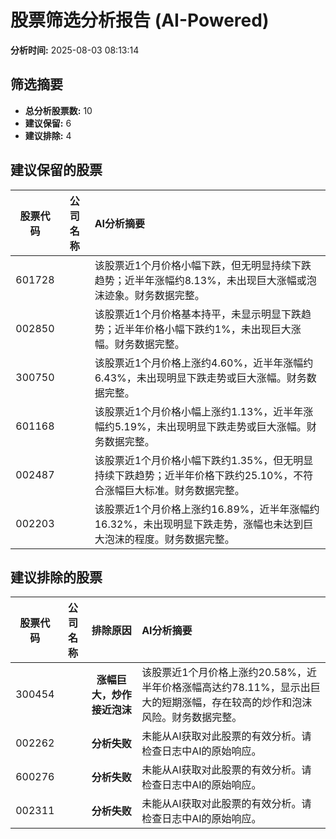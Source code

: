 # 股票筛选分析报告 (AI-Powered)

**分析时间:** 2025-08-03 08:13:14

## 筛选摘要

- **总分析股票数:** 10
- **建议保留:** 6
- **建议排除:** 4

## 建议保留的股票

| 股票代码 | 公司名称 | AI分析摘要 |
|:---:|:---:|:---|
| 601728 |  | 该股票近1个月价格小幅下跌，但无明显持续下跌趋势；近半年涨幅约8.13%，未出现巨大涨幅或泡沫迹象。财务数据完整。 |
| 002850 |  | 该股票近1个月价格基本持平，未显示明显下跌趋势；近半年价格小幅下跌约1%，未出现巨大涨幅。财务数据完整。 |
| 300750 |  | 该股票近1个月价格上涨约4.60%，近半年涨幅约6.43%，未出现明显下跌走势或巨大涨幅。财务数据完整。 |
| 601168 |  | 该股票近1个月价格小幅上涨约1.13%，近半年涨幅约5.19%，未出现明显下跌走势或巨大涨幅。财务数据完整。 |
| 002487 |  | 该股票近1个月价格小幅下跌约1.35%，但无明显持续下跌趋势；近半年价格下跌约25.10%，不符合涨幅巨大标准。财务数据完整。 |
| 002203 |  | 该股票近1个月价格上涨约16.89%，近半年涨幅约16.32%，未出现明显下跌走势，涨幅也未达到巨大泡沫的程度。财务数据完整。 |

## 建议排除的股票

| 股票代码 | 公司名称 | 排除原因 | AI分析摘要 |
|:---:|:---:|:---:|:---|
| 300454 |  | **涨幅巨大，炒作接近泡沫** | 该股票近1个月价格上涨约20.58%，近半年价格涨幅高达约78.11%，显示出巨大的短期涨幅，存在较高的炒作和泡沫风险。财务数据完整。 |
| 002262 |  | **分析失败** | 未能从AI获取对此股票的有效分析。请检查日志中AI的原始响应。 |
| 600276 |  | **分析失败** | 未能从AI获取对此股票的有效分析。请检查日志中AI的原始响应。 |
| 002311 |  | **分析失败** | 未能从AI获取对此股票的有效分析。请检查日志中AI的原始响应。 |
